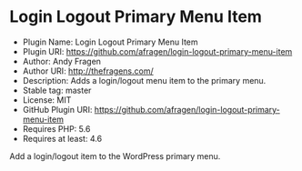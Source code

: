 # Login Logout Primary Menu Item

* Plugin Name:       Login Logout Primary Menu Item
* Plugin URI:        https://github.com/afragen/login-logout-primary-menu-item
* Author:            Andy Fragen
* Author URI:        http://thefragens.com/
* Description:       Adds a login/logout menu item to the primary menu.
* Stable tag:        master
* License:           MIT
* GitHub Plugin URI: https://github.com/afragen/login-logout-primary-menu-item
* Requires PHP:      5.6
* Requires at least: 4.6

Add a login/logout item to the WordPress primary menu.
